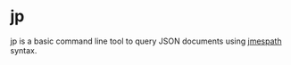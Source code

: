 # jp

jp is a basic command line tool to query JSON documents using [jmespath][] syntax.

[jmespath]: https://jmespath.org
